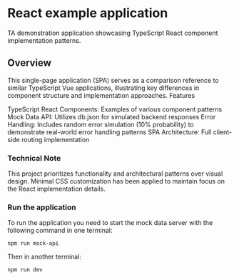 # React example application

TA demonstration application showcasing TypeScript React component implementation patterns.

## Overview

This single-page application (SPA) serves as a comparison reference to similar TypeScript Vue applications, illustrating key differences in component structure and implementation approaches.
Features

TypeScript React Components: Examples of various component patterns
Mock Data API: Utilizes db.json for simulated backend responses
Error Handling: Includes random error simulation (10% probability) to demonstrate real-world error handling patterns
SPA Architecture: Full client-side routing implementation

### Technical Note

This project prioritizes functionality and architectural patterns over visual design. Minimal CSS customization has been applied to maintain focus on the React implementation details.

### Run the application

To run the application you need to start the mock data server with the following command in one terminal:

```
npm run mock-api
```

Then in another terminal:

```
npm run dev
```

